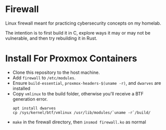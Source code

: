 Firewall
===

Linux firewall meant for practicing cybersecurity concepts on my homelab.

The intention is to first build it in C, explore ways it may or may not be vulnerable, and then try rebuilding it in Rust.

Install For Proxmox Containers
===

- Clone this repository to the host machine.
- Add `firewall` to `/etc/modules`.
- Ensure `build-essential`, `proxmox-headers-$(uname -r)`, and `dwarves` are installed
- Copy `vmlinux` to the build folder, otherwise you'll receive a BTF generation error.
  ```
  apt install dwarves
  cp /sys/kernel/btf/vmlinux /usr/lib/modules/`uname -r`/build/
  ```
- `make` in the firewall directory, then `insmod firewall.ko` as normal


